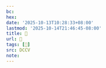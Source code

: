 ```yaml
---
bc:
hex:
date: '2025-10-13T10:28:33+08:00'
lastmod: '2025-10-14T21:46:45-08:00'
title: 􄤀
url: 􄤀
tags: [𥓻]
src: DCCV
note:
---
```

